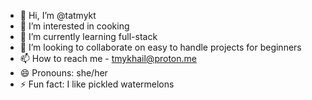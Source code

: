 - 👋 Hi, I’m @tatmykt
- 👀 I’m interested in cooking
- 🌱 I’m currently learning full-stack
- 💞️ I’m looking to collaborate on easy to handle projects for beginners
- 📫 How to reach me - tmykhail@proton.me
- 😄 Pronouns: she/her
- ⚡ Fun fact: I like pickled watermelons

<!---
tatmykt/tatmykt is a ✨ special ✨ repository because its `README.md` (this file) appears on your GitHub profile.
You can click the Preview link to take a look at your changes.
--->

